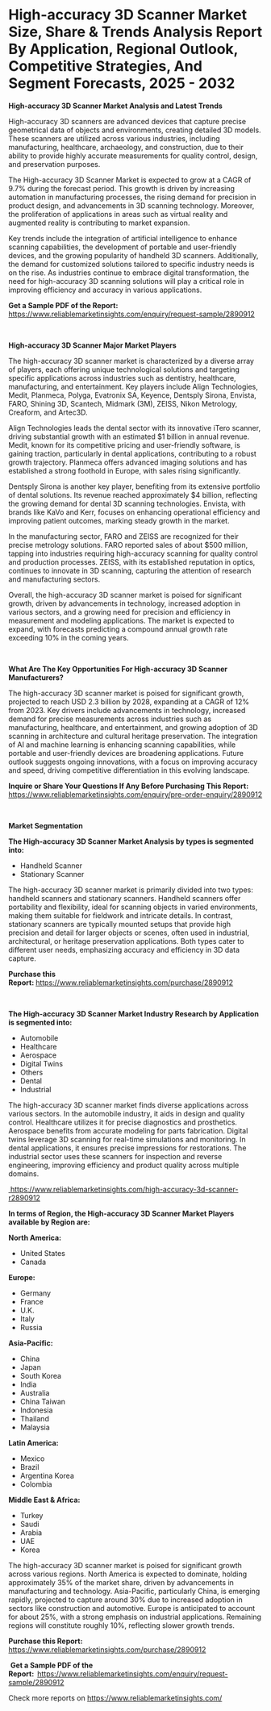<p><h1>High-accuracy 3D Scanner Market Size, Share & Trends Analysis Report By Application, Regional Outlook, Competitive Strategies, And Segment Forecasts, 2025 - 2032</h1></p><p><strong>High-accuracy 3D Scanner Market Analysis and Latest Trends</strong></p>
<p><p>High-accuracy 3D scanners are advanced devices that capture precise geometrical data of objects and environments, creating detailed 3D models. These scanners are utilized across various industries, including manufacturing, healthcare, archaeology, and construction, due to their ability to provide highly accurate measurements for quality control, design, and preservation purposes.</p><p>The High-accuracy 3D Scanner Market is expected to grow at a CAGR of 9.7% during the forecast period. This growth is driven by increasing automation in manufacturing processes, the rising demand for precision in product design, and advancements in 3D scanning technology. Moreover, the proliferation of applications in areas such as virtual reality and augmented reality is contributing to market expansion.</p><p>Key trends include the integration of artificial intelligence to enhance scanning capabilities, the development of portable and user-friendly devices, and the growing popularity of handheld 3D scanners. Additionally, the demand for customized solutions tailored to specific industry needs is on the rise. As industries continue to embrace digital transformation, the need for high-accuracy 3D scanning solutions will play a critical role in improving efficiency and accuracy in various applications.</p></p>
<p><strong>Get a Sample PDF of the Report:&nbsp;</strong> <a href="https://www.reliablemarketinsights.com/enquiry/request-sample/2890912?utm_campaign=2317&utm_medium=2&utm_source=Github&utm_content=ia&utm_term=14032025&utm_id=high-accuracy-3d-scanner">https://www.reliablemarketinsights.com/enquiry/request-sample/2890912</a></p>
<p>&nbsp;</p>
<p><strong>High-accuracy 3D Scanner Major Market Players</strong></p>
<p><p>The high-accuracy 3D scanner market is characterized by a diverse array of players, each offering unique technological solutions and targeting specific applications across industries such as dentistry, healthcare, manufacturing, and entertainment. Key players include Align Technologies, Medit, Planmeca, Polyga, Evatronix SA, Keyence, Dentsply Sirona, Envista, FARO, Shining 3D, Scantech, Midmark (3M), ZEISS, Nikon Metrology, Creaform, and Artec3D.</p><p>Align Technologies leads the dental sector with its innovative iTero scanner, driving substantial growth with an estimated $1 billion in annual revenue. Medit, known for its competitive pricing and user-friendly software, is gaining traction, particularly in dental applications, contributing to a robust growth trajectory. Planmeca offers advanced imaging solutions and has established a strong foothold in Europe, with sales rising significantly.</p><p>Dentsply Sirona is another key player, benefiting from its extensive portfolio of dental solutions. Its revenue reached approximately $4 billion, reflecting the growing demand for dental 3D scanning technologies. Envista, with brands like KaVo and Kerr, focuses on enhancing operational efficiency and improving patient outcomes, marking steady growth in the market.</p><p>In the manufacturing sector, FARO and ZEISS are recognized for their precise metrology solutions. FARO reported sales of about $500 million, tapping into industries requiring high-accuracy scanning for quality control and production processes. ZEISS, with its established reputation in optics, continues to innovate in 3D scanning, capturing the attention of research and manufacturing sectors.</p><p>Overall, the high-accuracy 3D scanner market is poised for significant growth, driven by advancements in technology, increased adoption in various sectors, and a growing need for precision and efficiency in measurement and modeling applications. The market is expected to expand, with forecasts predicting a compound annual growth rate exceeding 10% in the coming years.</p></p>
<p>&nbsp;</p>
<p><strong>What Are The Key Opportunities For High-accuracy 3D Scanner Manufacturers?</strong></p>
<p><p>The high-accuracy 3D scanner market is poised for significant growth, projected to reach USD 2.3 billion by 2028, expanding at a CAGR of 12% from 2023. Key drivers include advancements in technology, increased demand for precise measurements across industries such as manufacturing, healthcare, and entertainment, and growing adoption of 3D scanning in architecture and cultural heritage preservation. The integration of AI and machine learning is enhancing scanning capabilities, while portable and user-friendly devices are broadening applications. Future outlook suggests ongoing innovations, with a focus on improving accuracy and speed, driving competitive differentiation in this evolving landscape.</p></p>
<p><strong>Inquire or Share Your Questions If Any Before Purchasing This Report:</strong> <a href="https://www.reliablemarketinsights.com/enquiry/pre-order-enquiry/2890912?utm_campaign=2317&utm_medium=2&utm_source=Github&utm_content=ia&utm_term=14032025&utm_id=high-accuracy-3d-scanner">https://www.reliablemarketinsights.com/enquiry/pre-order-enquiry/2890912</a></p>
<p>&nbsp;</p>
<p><strong>Market Segmentation</strong></p>
<p><strong>The High-accuracy 3D Scanner Market Analysis by types is segmented into:</strong></p>
<p><ul><li>Handheld Scanner</li><li>Stationary Scanner</li></ul></p>
<p><p>The high-accuracy 3D scanner market is primarily divided into two types: handheld scanners and stationary scanners. Handheld scanners offer portability and flexibility, ideal for scanning objects in varied environments, making them suitable for fieldwork and intricate details. In contrast, stationary scanners are typically mounted setups that provide high precision and detail for larger objects or scenes, often used in industrial, architectural, or heritage preservation applications. Both types cater to different user needs, emphasizing accuracy and efficiency in 3D data capture.</p></p>
<p><strong>Purchase this Report:&nbsp;</strong><a href="https://www.reliablemarketinsights.com/purchase/2890912?utm_campaign=2317&utm_medium=2&utm_source=Github&utm_content=ia&utm_term=14032025&utm_id=high-accuracy-3d-scanner">https://www.reliablemarketinsights.com/purchase/2890912</a></p>
<p>&nbsp;</p>
<p><strong>The High-accuracy 3D Scanner Market Industry Research by Application is segmented into:</strong></p>
<p><ul><li>Automobile</li><li>Healthcare</li><li>Aerospace</li><li>Digital Twins</li><li>Others</li><li>Dental</li><li>Industrial</li></ul></p>
<p><p>The high-accuracy 3D scanner market finds diverse applications across various sectors. In the automobile industry, it aids in design and quality control. Healthcare utilizes it for precise diagnostics and prosthetics. Aerospace benefits from accurate modeling for parts fabrication. Digital twins leverage 3D scanning for real-time simulations and monitoring. In dental applications, it ensures precise impressions for restorations. The industrial sector uses these scanners for inspection and reverse engineering, improving efficiency and product quality across multiple domains.</p></p>
<p><a href="https://www.reliablemarketinsights.com/high-accuracy-3d-scanner-r2890912?utm_campaign=2317&utm_medium=2&utm_source=Github&utm_content=ia&utm_term=14032025&utm_id=high-accuracy-3d-scanner">&nbsp;https://www.reliablemarketinsights.com/high-accuracy-3d-scanner-r2890912</a></p>
<p><strong>In terms of Region, the High-accuracy 3D Scanner Market Players available by Region are:</strong></p>
<p>
    <p> <strong> North America: </strong>
        <ul>
            <li>United States</li>
            <li>Canada</li>
        </ul>
        </p> 
    <p> <strong> Europe: </strong>
        <ul>
            <li>Germany</li>
            <li>France</li>
            <li>U.K.</li>
            <li>Italy</li>
            <li>Russia</li>
        </ul>
        </p> 
    <p> <strong> Asia-Pacific: </strong>
        <ul>
            <li>China</li>
            <li>Japan</li>
            <li>South Korea</li>
            <li>India</li>
            <li>Australia</li>
            <li>China Taiwan</li>
            <li>Indonesia</li>
            <li>Thailand</li>
            <li>Malaysia</li>
        </ul>
        </p> 
    <p> <strong> Latin America: </strong>
        <ul>
            <li>Mexico</li>
            <li>Brazil</li>
            <li>Argentina Korea</li>
            <li>Colombia</li>
        </ul>
        </p> 
    <p> <strong> Middle East & Africa: </strong>
        <ul>
            <li>Turkey</li>
            <li>Saudi</li>
            <li>Arabia</li>
            <li>UAE</li>
            <li>Korea</li>
        </ul>
    </p>
    </p>
<p><p>The high-accuracy 3D scanner market is poised for significant growth across various regions. North America is expected to dominate, holding approximately 35% of the market share, driven by advancements in manufacturing and technology. Asia-Pacific, particularly China, is emerging rapidly, projected to capture around 30% due to increased adoption in sectors like construction and automotive. Europe is anticipated to account for about 25%, with a strong emphasis on industrial applications. Remaining regions will constitute roughly 10%, reflecting slower growth trends.</p></p>
<p><strong>Purchase this Report: </strong><a href="https://www.reliablemarketinsights.com/purchase/2890912?utm_campaign=2317&utm_medium=2&utm_source=Github&utm_content=ia&utm_term=14032025&utm_id=high-accuracy-3d-scanner">https://www.reliablemarketinsights.com/purchase/2890912</a></p>
<p>&nbsp;<strong>Get a Sample PDF of the Report:&nbsp;&nbsp;</strong><a href="https://www.reliablemarketinsights.com/enquiry/request-sample/2890912?utm_campaign=2317&utm_medium=2&utm_source=Github&utm_content=ia&utm_term=14032025&utm_id=high-accuracy-3d-scanner">https://www.reliablemarketinsights.com/enquiry/request-sample/2890912</a></p>
<p><strong></strong></p>
<p>Check more reports on <a href="https://www.reliablemarketinsights.com/?utm_campaign=2317&utm_medium=2&utm_source=Github&utm_content=ia&utm_term=14032025&utm_id=high-accuracy-3d-scanner">https://www.reliablemarketinsights.com/</a></p>